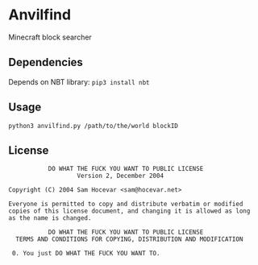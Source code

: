 # Anvilfind
Minecraft block searcher

## Dependencies
Depends on NBT library:
  `pip3 install nbt`

## Usage
  `python3 anvilfind.py /path/to/the/world blockID`

## License
```
           DO WHAT THE FUCK YOU WANT TO PUBLIC LICENSE
                   Version 2, December 2004

Copyright (C) 2004 Sam Hocevar <sam@hocevar.net>

Everyone is permitted to copy and distribute verbatim or modified
copies of this license document, and changing it is allowed as long
as the name is changed.

           DO WHAT THE FUCK YOU WANT TO PUBLIC LICENSE
  TERMS AND CONDITIONS FOR COPYING, DISTRIBUTION AND MODIFICATION

 0. You just DO WHAT THE FUCK YOU WANT TO.
```
